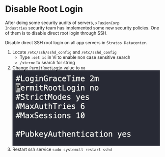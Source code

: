 # Disable Root Login

After doing some security audits of servers, `xFusionCorp Industries` security team has implemented some new security policies. One of them is to disable direct root login through SSH.

Disable direct SSH root login on all app servers in `Stratos Datacenter`.

1. Locate `/etc/ssh/sshd_config` and `/etc/sshd_config`
   * Type `:set ic` in Vi to enable non case sensitive search
   * `/<term>` to search for string
2. Change `PermitRootLogin` value to `no`
   ![](images/20230810221909.png)
3. Restart ssh service
   `sudo systemctl restart sshd`

   